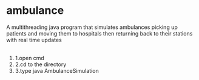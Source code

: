 # ambulance
A multithreading java program that simulates ambulances picking up patients and moving them to hospitals then returning back to their stations with real time updates
<br><br>
<ol>
  <li>1.open cmd</li>
<li>2.cd to the directory</li>
<li>3.type java AmbulanceSimulation</li>
  </ol>


